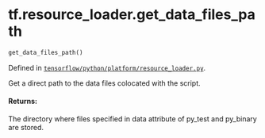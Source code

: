 <div itemscope itemtype="http://developers.google.com/ReferenceObject">
<meta itemprop="name" content="tf.resource_loader.get_data_files_path" />
</div>

# tf.resource_loader.get_data_files_path

``` python
get_data_files_path()
```



Defined in [`tensorflow/python/platform/resource_loader.py`](https://www.tensorflow.org/code/tensorflow/python/platform/resource_loader.py).

Get a direct path to the data files colocated with the script.

#### Returns:

The directory where files specified in data attribute of py_test
and py_binary are stored.